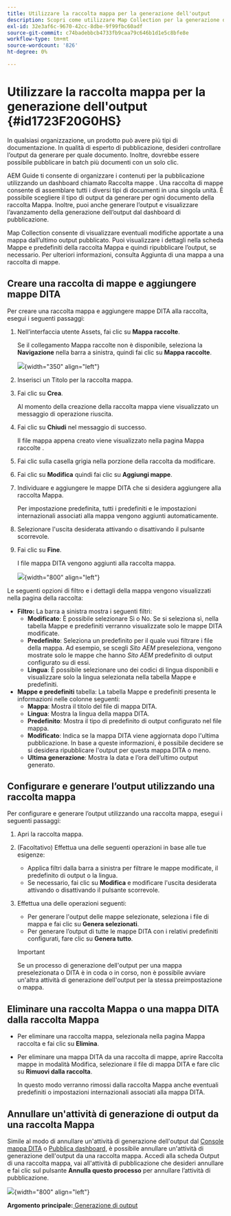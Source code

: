 ```yaml
---
title: Utilizzare la raccolta mappa per la generazione dell'output
description: Scopri come utilizzare Map Collection per la generazione dell’output
exl-id: 32e3af6c-9670-42cc-8dbe-9f99fbc60adf
source-git-commit: c74badebbcb4733fb9caa79c646b1d1e5c8bfe8e
workflow-type: tm+mt
source-wordcount: '826'
ht-degree: 0%

---
```


# Utilizzare la raccolta mappa per la generazione dell&#39;output {#id1723F20G0HS}

In qualsiasi organizzazione, un prodotto può avere più tipi di documentazione. In qualità di esperto di pubblicazione, desideri controllare l’output da generare per quale documento. Inoltre, dovrebbe essere possibile pubblicare in batch più documenti con un solo clic.

AEM Guide ti consente di organizzare i contenuti per la pubblicazione utilizzando un dashboard chiamato Raccolta mappe . Una raccolta di mappe consente di assemblare tutti i diversi tipi di documenti in una singola unità. È possibile scegliere il tipo di output da generare per ogni documento della raccolta Mappa. Inoltre, puoi anche generare l’output e visualizzare l’avanzamento della generazione dell’output dal dashboard di pubblicazione.

Map Collection consente di visualizzare eventuali modifiche apportate a una mappa dall’ultimo output pubblicato. Puoi visualizzare i dettagli nella scheda Mappe e predefiniti della raccolta Mappa e quindi ripubblicare l’output, se necessario. Per ulteriori informazioni, consulta Aggiunta di una mappa a una raccolta di mappe.

## Creare una raccolta di mappe e aggiungere mappe DITA

Per creare una raccolta mappa e aggiungere mappe DITA alla raccolta, esegui i seguenti passaggi:

1. Nell’interfaccia utente Assets, fai clic su **Mappa raccolte**.

   Se il collegamento Mappa raccolte non è disponibile, seleziona la **Navigazione** nella barra a sinistra, quindi fai clic su **Mappa raccolte**.

   ![](images/access-map-collection-left-rail.png){width="350" align="left"}

1. Inserisci un Titolo per la raccolta mappa.
1. Fai clic su **Crea**.

   Al momento della creazione della raccolta mappa viene visualizzato un messaggio di operazione riuscita.

1. Fai clic su **Chiudi** nel messaggio di successo.

   Il file mappa appena creato viene visualizzato nella pagina Mappa raccolte .

1. Fai clic sulla casella grigia nella porzione della raccolta da modificare.
1. Fai clic su **Modifica** quindi fai clic su **Aggiungi mappe**.
1. Individuare e aggiungere le mappe DITA che si desidera aggiungere alla raccolta Mappa.

   Per impostazione predefinita, tutti i predefiniti e le impostazioni internazionali associati alla mappa vengono aggiunti automaticamente.

1. Selezionare l&#39;uscita desiderata attivando o disattivando il pulsante scorrevole.
1. Fai clic su **Fine**.

   I file mappa DITA vengono aggiunti alla raccolta mappa.

   ![](images/maps_presets_62_63.png){width="800" align="left"}

Le seguenti opzioni di filtro e i dettagli della mappa vengono visualizzati nella pagina della raccolta:

- **Filtro:** La barra a sinistra mostra i seguenti filtri:
   - **Modificato**: È possibile selezionare Sì o No. Se si seleziona sì, nella tabella Mappe e predefiniti verranno visualizzate solo le mappe DITA modificate.
   - **Predefinito**: Seleziona un predefinito per il quale vuoi filtrare i file della mappa. Ad esempio, se scegli *Sito AEM* preseleziona, vengono mostrate solo le mappe che hanno *Sito AEM* predefinito di output configurato su di essi.
   - **Lingua**: È possibile selezionare uno dei codici di lingua disponibili e visualizzare solo la lingua selezionata nella tabella Mappe e predefiniti.
- **Mappe e predefiniti** tabella: La tabella Mappe e predefiniti presenta le informazioni nelle colonne seguenti:
   - **Mappa**: Mostra il titolo del file di mappa DITA.
   - **Lingua**: Mostra la lingua della mappa DITA.
   - **Predefinito**: Mostra il tipo di predefinito di output configurato nel file mappa.
   - **Modificato**: Indica se la mappa DITA viene aggiornata dopo l&#39;ultima pubblicazione. In base a queste informazioni, è possibile decidere se si desidera ripubblicare l&#39;output per questa mappa DITA o meno.
   - **Ultima generazione**: Mostra la data e l’ora dell’ultimo output generato.

## Configurare e generare l’output utilizzando una raccolta mappa

Per configurare e generare l’output utilizzando una raccolta mappa, esegui i seguenti passaggi:

1. Apri la raccolta mappa.
1. \(Facoltativo\) Effettua una delle seguenti operazioni in base alle tue esigenze:
   - Applica filtri dalla barra a sinistra per filtrare le mappe modificate, il predefinito di output o la lingua.
   - Se necessario, fai clic su **Modifica** e modificare l&#39;uscita desiderata attivando o disattivando il pulsante scorrevole.
1. Effettua una delle operazioni seguenti:

   - Per generare l&#39;output delle mappe selezionate, seleziona i file di mappa e fai clic su **Genera selezionati**.
   - Per generare l’output di tutte le mappe DITA con i relativi predefiniti configurati, fare clic su **Genera tutto**.

   >[!IMPORTANT]
   >
   > Se un processo di generazione dell&#39;output per una mappa preselezionata o DITA è in coda o in corso, non è possibile avviare un&#39;altra attività di generazione dell&#39;output per la stessa preimpostazione o mappa.


## Eliminare una raccolta Mappa o una mappa DITA dalla raccolta Mappa

- Per eliminare una raccolta mappa, selezionala nella pagina Mappa raccolta e fai clic su **Elimina**.
- Per eliminare una mappa DITA da una raccolta di mappe, aprire Raccolta mappe in modalità Modifica, selezionare il file di mappa DITA e fare clic su **Rimuovi dalla raccolta**.

   In questo modo verranno rimossi dalla raccolta Mappa anche eventuali predefiniti o impostazioni internazionali associati alla mappa DITA.


## Annullare un&#39;attività di generazione di output da una raccolta Mappa

Simile al modo di annullare un&#39;attività di generazione dell&#39;output dal [Console mappa DITA](generate-output-for-a-dita-map.md#id2061H100T5Z) o [Pubblica dashboard](generate-output-publish-dashboard.md#), è possibile annullare un&#39;attività di generazione dell&#39;output da una raccolta mappa. Accedi alla scheda Output di una raccolta mappa, vai all&#39;attività di pubblicazione che desideri annullare e fai clic sul pulsante **Annulla questo processo** per annullare l’attività di pubblicazione.

![](images/cancel-publish-task-map-collection.png){width="800" align="left"}

**Argomento principale:**[ Generazione di output](generate-output.md)
